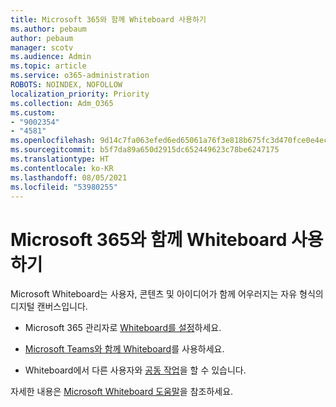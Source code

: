 ```yaml
---
title: Microsoft 365와 함께 Whiteboard 사용하기
ms.author: pebaum
author: pebaum
manager: scotv
ms.audience: Admin
ms.topic: article
ms.service: o365-administration
ROBOTS: NOINDEX, NOFOLLOW
localization_priority: Priority
ms.collection: Adm_O365
ms.custom:
- "9002354"
- "4581"
ms.openlocfilehash: 9d14c7fa063efed6ed65061a76f3e818b675fc3d470fce0e4ecc9fb5aa247a30
ms.sourcegitcommit: b5f7da89a650d2915dc652449623c78be6247175
ms.translationtype: HT
ms.contentlocale: ko-KR
ms.lasthandoff: 08/05/2021
ms.locfileid: "53980255"
---
```

# <a name="use-whiteboard-with-microsoft-365"></a>Microsoft 365와 함께 Whiteboard 사용하기

Microsoft Whiteboard는 사용자, 콘텐츠 및 아이디어가 함께 어우러지는 자유 형식의 디지털 캔버스입니다. 

- Microsoft 365 관리자로 [Whiteboard를 설정](https://support.office.com/article/d236aef8-fcdf-4b5e-b5d7-7f157461e920#bkmk_07)하세요. 

- [Microsoft Teams와 함께 Whiteboard](https://support.microsoft.com/office/7a6e7218-e9dc-4ccc-89aa-b1a0bb9c31ee)를 사용하세요. 

- Whiteboard에서 다른 사용자와 [공동 작업](https://support.office.com/article/d236aef8-fcdf-4b5e-b5d7-7f157461e920#bkmk_27)을 할 수 있습니다. 

자세한 내용은 [Microsoft Whiteboard 도움말](https://support.office.com/article/d236aef8-fcdf-4b5e-b5d7-7f157461e920)을 참조하세요. 
